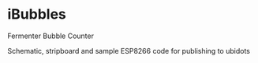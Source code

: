 # iBubbles
Fermenter Bubble Counter

Schematic, stripboard and sample ESP8266 code for publishing to ubidots
